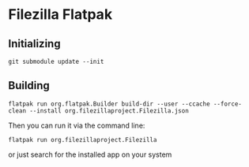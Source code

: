 # Filezilla Flatpak

## Initializing

```
git submodule update --init
```

## Building

```
flatpak run org.flatpak.Builder build-dir --user --ccache --force-clean --install org.filezillaproject.Filezilla.json
```

Then you can run it via the command line:

```
flatpak run org.filezillaproject.Filezilla
```

or just search for the installed app on your system
